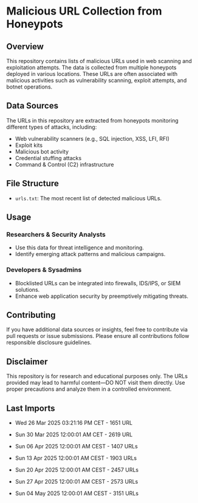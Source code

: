 # Malicious URL Collection from Honeypots

## Overview
This repository contains lists of malicious URLs used in web scanning and exploitation attempts. The data is collected from multiple honeypots deployed in various locations. These URLs are often associated with malicious activities such as vulnerability scanning, exploit attempts, and botnet operations.

## Data Sources
The URLs in this repository are extracted from honeypots monitoring different types of attacks, including:
- Web vulnerability scanners (e.g., SQL injection, XSS, LFI, RFI)
- Exploit kits
- Malicious bot activity
- Credential stuffing attacks
- Command & Control (C2) infrastructure

## File Structure
- `urls.txt`: The most recent list of detected malicious URLs.

## Usage
### Researchers & Security Analysts
- Use this data for threat intelligence and monitoring.
- Identify emerging attack patterns and malicious campaigns.

### Developers & Sysadmins
- Blocklisted URLs can be integrated into firewalls, IDS/IPS, or SIEM solutions.
- Enhance web application security by preemptively mitigating threats.

## Contributing
If you have additional data sources or insights, feel free to contribute via pull requests or issue submissions. Please ensure all contributions follow responsible disclosure guidelines.

## Disclaimer
This repository is for research and educational purposes only. The URLs provided may lead to harmful content—DO NOT visit them directly. Use proper precautions and analyze them in a controlled environment.

## Last Imports

- Wed 26 Mar 2025 03:21:16 PM CET - 1651 URL
- Sun 30 Mar 2025 12:00:01 AM CET - 2619 URL
- Sun 06 Apr 2025 12:00:01 AM CEST - 1407 URLs

- Sun 13 Apr 2025 12:00:01 AM CEST - 1903 URLs

- Sun 20 Apr 2025 12:00:01 AM CEST - 2457 URLs

- Sun 27 Apr 2025 12:00:01 AM CEST - 2573 URLs

- Sun 04 May 2025 12:00:01 AM CEST - 3151 URLs

